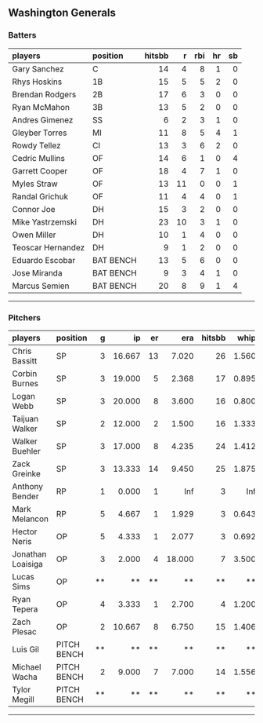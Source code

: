 ## Washington Generals

### Batters

 
|players           |position  | hitsbb|  r| rbi| hr| sb| 
|:-----------------|:---------|------:|--:|---:|--:|--:| 
|Gary Sanchez      |C         |     14|  4|   8|  1|  0| 
|Rhys Hoskins      |1B        |     15|  5|   5|  2|  0| 
|Brendan Rodgers   |2B        |     17|  6|   3|  0|  0| 
|Ryan McMahon      |3B        |     13|  5|   2|  0|  0| 
|Andres Gimenez    |SS        |      6|  2|   3|  1|  0| 
|Gleyber Torres    |MI        |     11|  8|   5|  4|  1| 
|Rowdy Tellez      |CI        |     13|  3|   6|  2|  0| 
|Cedric Mullins    |OF        |     14|  6|   1|  0|  4| 
|Garrett Cooper    |OF        |     18|  4|   7|  1|  0| 
|Myles Straw       |OF        |     13| 11|   0|  0|  1| 
|Randal Grichuk    |OF        |     11|  4|   4|  0|  1| 
|Connor Joe        |DH        |     15|  3|   2|  0|  0| 
|Mike Yastrzemski  |DH        |     23| 10|   3|  1|  0| 
|Owen Miller       |DH        |     10|  1|   4|  0|  0| 
|Teoscar Hernandez |DH        |      9|  1|   2|  0|  0| 
|Eduardo Escobar   |BAT BENCH |     13|  5|   6|  0|  0| 
|Jose Miranda      |BAT BENCH |      9|  3|   4|  1|  0| 
|Marcus Semien     |BAT BENCH |     20|  8|   9|  1|  4| 


* * *

### Pitchers

 
|players           |position    |  g|     ip| er|    era| hitsbb|  whip| so|  w| sv| 
|:-----------------|:-----------|--:|------:|--:|------:|------:|-----:|--:|--:|--:| 
|Chris Bassitt     |SP          |  3| 16.667| 13|  7.020|     26| 1.560| 14|  0|  0| 
|Corbin Burnes     |SP          |  3| 19.000|  5|  2.368|     17| 0.895| 21|  2|  0| 
|Logan Webb        |SP          |  3| 20.000|  8|  3.600|     16| 0.800| 22|  0|  0| 
|Taijuan Walker    |SP          |  2| 12.000|  2|  1.500|     16| 1.333|  7|  2|  0| 
|Walker Buehler    |SP          |  3| 17.000|  8|  4.235|     24| 1.412| 14|  2|  0| 
|Zack Greinke      |SP          |  3| 13.333| 14|  9.450|     25| 1.875| 11|  0|  0| 
|Anthony Bender    |RP          |  1|  0.000|  1|    Inf|      3|   Inf|  0|  0|  0| 
|Mark Melancon     |RP          |  5|  4.667|  1|  1.929|      3| 0.643|  5|  0|  3| 
|Hector Neris      |OP          |  5|  4.333|  1|  2.077|      3| 0.692|  6|  0|  0| 
|Jonathan Loaisiga |OP          |  3|  2.000|  4| 18.000|      7| 3.500|  5|  0|  0| 
|Lucas Sims        |OP          | **|     **| **|     **|     **|    **| **| **| **| 
|Ryan Tepera       |OP          |  4|  3.333|  1|  2.700|      4| 1.200|  3|  0|  0| 
|Zach Plesac       |OP          |  2| 10.667|  8|  6.750|     15| 1.406| 10|  0|  0| 
|Luis Gil          |PITCH BENCH | **|     **| **|     **|     **|    **| **| **| **| 
|Michael Wacha     |PITCH BENCH |  2|  9.000|  7|  7.000|     14| 1.556|  5|  0|  0| 
|Tylor Megill      |PITCH BENCH | **|     **| **|     **|     **|    **| **| **| **| 


* * *


